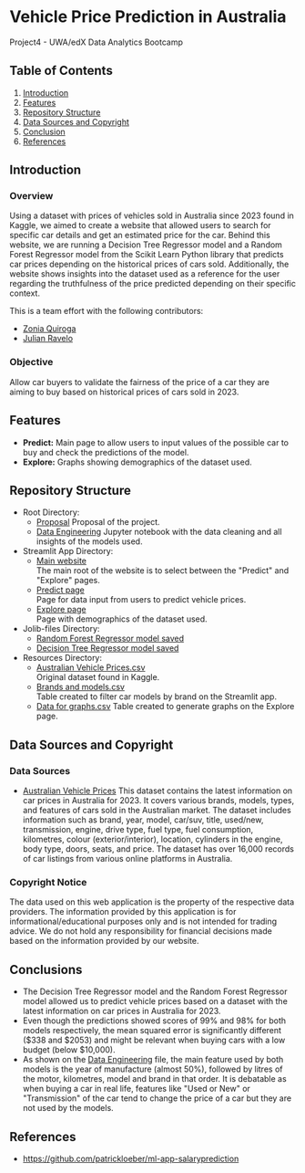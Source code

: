 # Vehicle Price Prediction in Australia
Project4 - UWA/edX Data Analytics Bootcamp

## Table of Contents

1. [Introduction](#introduction)
2. [Features](#features)
3. [Repository Structure](#repository-structure)
4. [Data Sources and Copyright](#data-sources-and-copyright)
5. [Conclusion](#conclusion)
6. [References](#references)

## Introduction

### Overview
Using a dataset with prices of vehicles sold in Australia since 2023 found in Kaggle, we aimed to create a website that allowed users to search for specific car details and get an estimated price for the car. Behind this website, we are running a Decision Tree Regressor model and a Random Forest Regressor model from the Scikit Learn Python library that predicts car prices depending on the historical prices of cars sold. Additionally, the website shows insights into the dataset used as a reference for the user regarding the truthfulness of the price predicted depending on their specific context.

This is a team effort with the following contributors:

- [Zonia Quiroga](https://github.com/zquiroga)
- [Julian Ravelo](https://github.com/JulianRavelo)

### Objective
Allow car buyers to validate the fairness of the price of a car they are aiming to buy  based on historical prices of cars sold in 2023.

## Features
- **Predict:** Main page to allow users to input values of the possible car to buy and check the predictions of the model.
- **Explore:** Graphs showing demographics of the dataset used.
## Repository Structure
- Root Directory:
  - [Proposal](Proposal.pdf)
    Proposal of the project.
  - [Data Engineering](Data-Engineering.ipynb)
    Jupyter notebook with the data cleaning and all insights of the models used.
- Streamlit App Directory:
   - [Main website](Streamlit-App/app.py)  
     The main root of the website is to select between the "Predict" and "Explore" pages.
   - [Predict page](Streamlit-App/predict_page.py)  
     Page for data input from users to predict vehicle prices.
   - [Explore page](Streamlit-App/explore_page.py)  
     Page with demographics of the dataset used.     
- Jolib-files Directory:
   - [Random Forest Regressor model saved](Pickle-files/random_model_steps.pkl)  
   - [Decision Tree Regressor model saved](Pickle-files/saved_steps.pkl)  
- Resources Directory:
   - [Australian Vehicle Prices.csv](Resources/Australian_Vehicle_Prices.csv)  
     Original dataset found in Kaggle. 
   - [Brands and models.csv](Resources/unique_brands.csv)  
     Table created to filter car models by brand on the Streamlit app.
   - [Data for graphs.csv](Resources/cleaned_dataset.csv)
     Table created to generate graphs on the Explore page.
  
## Data Sources and Copyright  
### Data Sources
- [Australian Vehicle Prices](https://www.kaggle.com/datasets/nelgiriyewithana/australian-vehicle-prices/code)
  This dataset contains the latest information on car prices in Australia for 2023. It covers various brands, models, types, and features of cars sold in the Australian market. The dataset includes information such as brand, year, model, car/suv, title, used/new, transmission, engine, drive type, fuel type, fuel consumption, kilometres, colour (exterior/interior), location, cylinders in the engine, body type, doors, seats, and price. The dataset has over 16,000 records of car listings from various online platforms in Australia.

### Copyright Notice
The data used on this web application is the property of the respective data providers. The information provided by this application is for informational/educational purposes only and is not intended for trading advice. We do not hold any responsibility for financial decisions made based on the information provided by our website.  

## Conclusions
- The Decision Tree Regressor model and the Random Forest Regressor model allowed us to predict vehicle prices based on a dataset with the latest information on car prices in Australia for 2023.  
- Even though the predictions showed scores of 99% and 98% for both models respectively, the mean squared error is significantly different ($338 and $2053) and might be relevant when buying cars with a low budget (below $10,000).  
- As shown on the [Data Engineering](Data-Engineering.ipynb) file, the main feature used by both models is the year of manufacture (almost 50%), followed by litres of the motor, kilometres, model and brand in that order. It is debatable as when buying a car in real life, features like "Used or New" or "Transmission" of the car tend to change the price of a car but they are not used by the models.

## References
- https://github.com/patrickloeber/ml-app-salaryprediction

